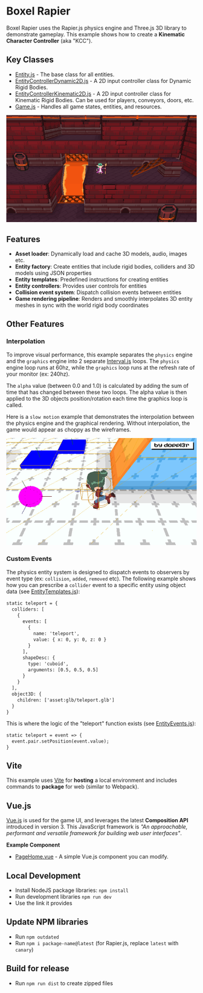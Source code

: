 # Boxel Rapier

Boxel Rapier uses the Rapier.js physics engine and Three.js 3D library to demonstrate gameplay. This example shows how to create a **Kinematic Character Controller** (aka "KCC").

## Key Classes
 - [Entity.js](src/js/Entity.js) - The base class for all entities.
 - [EntityControllerDynamic2D.js](src/js/EntityControllerDynamic2D.js) - A 2D input controller class for Dynamic Rigid Bodies.
 - [EntityControllerKinematic2D.js](src/js/EntityControllerKinematic2D.js) - A 2D input controller class for Kinematic Rigid Bodies. Can be used for players, conveyors, doors, etc.
 - [Game.js](src/js/Game.js) - Handles all game states, entities, and resources.

![Screenshot](files/png/boxel-rapier-screenshot.png)

## Features

- **Asset loader**: Dynamically load and cache 3D models, audio, images etc.
- **Entity factory**: Create entities that include rigid bodies, colliders and 3D models using JSON properties
- **Entity templates**: Predefined instructions for creating entities
- **Entity controllers**: Provides user controls for entities
- **Collision event system**: Dispatch collision events between entities
- **Game rendering pipeline**: Renders and smoothly interpolates 3D entity meshes in sync with the world rigid body coordinates

## Other Features

### Interpolation

To improve visual performance, this example separates the `physics` engine and the `graphics` engine into 2 separate [Interval.js](src/js/Interval.js) loops. The `physics` engine loop runs at 60hz, while the `graphics` loop runs at the refresh rate of your monitor (ex: 240hz).

The `alpha` value (between 0.0 and 1.0) is calculated by adding the sum of time that has changed between these two loops. The alpha value is then applied to the 3D objects position/rotation each time the graphics loop is called.

Here is a `slow motion` example that demonstrates the interpolation between the physics engine and the graphical rendering. Without interpolation, the game would appear as choppy as the wireframes.

![Interpolation](files/gif/interpolation.gif)

### Custom Events

The physics entity system is designed to dispatch events to observers by event type (ex: `collision`, `added`, `removed` etc). The following example shows how you can prescribe a `collider` event to a specific entity using object data (see [EntityTemplates.js](src/js/EntityTemplates.js)):
```
static teleport = {
  colliders: [
    {
      events: [
        {
          name: 'teleport',
          value: { x: 0, y: 0, z: 0 }
        }
      ],
      shapeDesc: {
        type: 'cuboid',
        arguments: [0.5, 0.5, 0.5]
      }
    }
  ],
  object3D: {
    children: ['asset:glb/teleport.glb']
  }
}
```

This is where the logic of the "teleport" function exists (see [EntityEvents.js](src/js/EntityEvents.js)):
```
static teleport = event => {
  event.pair.setPosition(event.value);
}
```

## Vite

This example uses [Vite](https://vitejs.dev) for **hosting** a local environment and includes commands to **package** for web (similar to Webpack).

## Vue.js

[Vue.js](https://vuejs.org/) is used for the game UI, and leverages the latest **Composition API** introduced in version 3. This JavaScript framework is *"An approachable, performant and versatile framework for building web user interfaces"*.

**Example Component**

 - [PageHome.vue](src/vue/PageHome.vue) - A simple Vue.js component you can modify.

## Local Development

- Install NodeJS package libraries: `npm install`
- Run development libraries `npm run dev`
- Use the link it provides

## Update NPM libraries

- Run `npm outdated`
- Run `npm i package-name@latest` (for Rapier.js, replace `latest` with `canary`)

## Build for release

- Run `npm run dist` to create zipped files